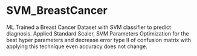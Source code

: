 # SVM_BreastCancer
ML
Trained a Breast Cancer Dataset with SVM classifier to predict diagnosis. Applied Standard Scaler, SVM Parameters Optimization for the best
hyper parameters and decrease error type II of confusion matrix with applying this technique even accuracy does not change.
